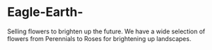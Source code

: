 # Eagle-Earth-
Selling flowers to brighten up the future. We have a wide selection of flowers from Perennials to Roses for brightening up landscapes.
